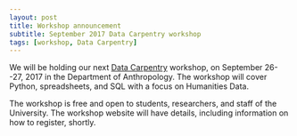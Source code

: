 ```yaml
---
layout: post
title: Workshop announcement
subtitle: September 2017 Data Carpentry workshop
tags: [workshop, Data Carpentry]
---
```


We will be holding our next <a
href="https://datacarpentry.org/" target="_blank">Data
Carpentry</a> workshop, on September 26--27, 2017 in the 
Department of Anthropology. The workshop will cover Python, 
spreadsheets, and SQL with a focus on Humanities Data.

The workshop is free and open to students, researchers, and staff of
the University. The workshop website will have details, including
information on how to register, shortly.

